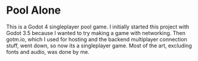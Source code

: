 # Pool Alone

This is a Godot 4 singleplayer pool game. I initially started this project with Godot 3.5 because I wanted to try making a game with networking. Then gotm.io, which I used for hosting and the backend multiplayer connection stuff, went down, so now its a singleplayer game. Most of the art, excluding fonts and audio, was done by me.